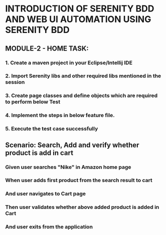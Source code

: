 # INTRODUCTION OF SERENITY BDD AND WEB UI AUTOMATION USING SERENITY BDD

## MODULE-2 - HOME TASK:
### 1. Create a maven project in your Eclipse/Intellij IDE

### 2. Import Serenity libs and other required libs mentioned in the session

### 3. Create page classes and define objects which are required to perform below Test

### 4. Implement the steps in below feature file.

### 5. Execute the test case successfully

## Scenario: Search, Add and verify whether product is add in cart

### Given user searches "Nike" in Amazon home page

### When user adds first product from the search result to cart

### And user navigates to Cart page

### Then user validates whether above added product is added in Cart

### And user exits from the application